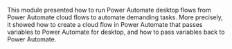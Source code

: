 This module presented how to run Power Automate desktop flows from Power Automate cloud flows to automate demanding tasks. More precisely, it showed how to create a cloud flow in Power Automate that passes variables to Power Automate for desktop, and how to pass variables back to Power Automate.